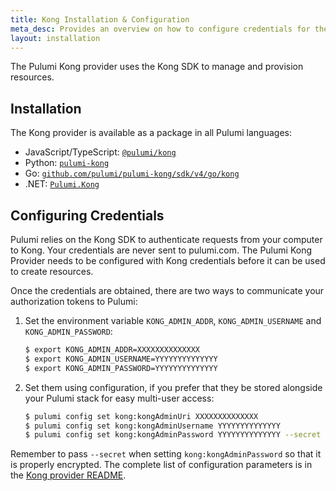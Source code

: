```yaml
---
title: Kong Installation & Configuration
meta_desc: Provides an overview on how to configure credentials for the Pulumi Kong Provider.
layout: installation
---
```


The Pulumi Kong provider uses the Kong SDK to manage and provision resources.

## Installation

The Kong provider is available as a package in all Pulumi languages:

* JavaScript/TypeScript: [`@pulumi/kong`](https://www.npmjs.com/package/@pulumi/kong)
* Python: [`pulumi-kong`](https://pypi.org/project/pulumi-kong/)
* Go: [`github.com/pulumi/pulumi-kong/sdk/v4/go/kong`](https://github.com/pulumi/pulumi-kong)
* .NET: [`Pulumi.Kong`](https://www.nuget.org/packages/Pulumi.Kong)

## Configuring Credentials

Pulumi relies on the Kong SDK to authenticate requests from your computer to Kong. Your credentials are never sent
to pulumi.com.
The Pulumi Kong Provider needs to be configured with Kong credentials
before it can be used to create resources.

Once the credentials are obtained, there are two ways to communicate your authorization tokens to Pulumi:

1. Set the environment variable `KONG_ADMIN_ADDR`, `KONG_ADMIN_USERNAME` and `KONG_ADMIN_PASSWORD`:

    ```bash
    $ export KONG_ADMIN_ADDR=XXXXXXXXXXXXXX
    $ export KONG_ADMIN_USERNAME=YYYYYYYYYYYYYY
    $ export KONG_ADMIN_PASSWORD=YYYYYYYYYYYYYY
    ```

2. Set them using configuration, if you prefer that they be stored alongside your Pulumi stack for easy multi-user access:

    ```bash
    $ pulumi config set kong:kongAdminUri XXXXXXXXXXXXXX
    $ pulumi config set kong:kongAdminUsername YYYYYYYYYYYYYY
    $ pulumi config set kong:kongAdminPassword YYYYYYYYYYYYYY --secret
    ```

Remember to pass `--secret` when setting `kong:kongAdminPassword` so that it is properly encrypted. The complete list of
configuration parameters is in the [Kong provider README](https://github.com/pulumi/pulumi-kong/blob/master/README.md).

